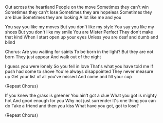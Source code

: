 Out across the heartland
People on the move
Sometimes they can't win
Sometimes they can't lose
Sometimes they are hopeless
Sometimes they are blue
Sometimes they are looking 
A lot like me and you

You say you like my moves
But you don't like my style
You say you like my shoes
But you don't like my smile
You are Mister Perfect 
They don't make that kind
When I start open up your eyes
Unless you are deaf and dumb and blind

Chorus:
Are you waiting for saints
To be born in the light?
But they are not born
They just appear 
And walk out of the night

I guess you were lonely
So you fell in love
That's what you have told me
If push had come to shove
You're always disappointed 
They never measure up
Get your list of all you've missed
And come and fill your cup

(Repeat Chorus)

If you knew the grass is greener
You ain't got a clue
What you got is mighty hot
And good enough for you
Why not just surrender 
It's one thing you can do
Take a friend and then you kiss
What have you got, got to lose?

(Repeat Chorus)
